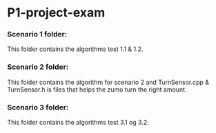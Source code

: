 # P1-project-exam

### Scenario 1 folder:
This folder contains the algorithms test 1.1 & 1.2.

### Scenario 2 folder:
This folder contains the algorithm for scenario 2 and TurnSensor.cpp & TurnSensor.h is files that helps the zumo turn the right amount.

### Scenario 3 folder:
This folder contains the algorithms test 3.1 og 3.2.
